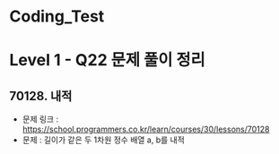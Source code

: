 # Coding_Test

# Level 1 - Q22 문제 풀이 정리

## 70128. 내적
- 문제 링크 : https://school.programmers.co.kr/learn/courses/30/lessons/70128
- 문제 : 길이가 같은 두 1차원 정수 배열 a, b를 내적

